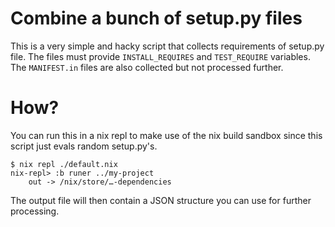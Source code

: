 # Combine a bunch of setup.py files

This is a very simple and hacky script that collects requirements of setup.py
file. The files must provide `INSTALL_REQUIRES` and `TEST_REQUIRE` variables.
The `MANIFEST.in` files are also collected but not processed further.

# How?

You can run this in a nix repl to make use of the nix build sandbox since this script just evals random setup.py's.

```shell
$ nix repl ./default.nix
nix-repl> :b runer ../my-project
	out -> /nix/store/…-dependencies
```

The output file will then contain a JSON structure you can use for further processing.
